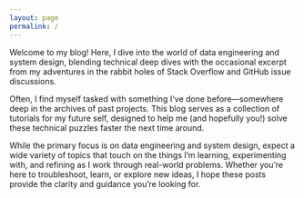 ```yaml
---
layout: page
permalink: /
---
```


Welcome to my blog! Here, I dive into the world of data engineering and system design, blending technical deep dives with the occasional excerpt from my adventures in the rabbit holes of Stack Overflow and GitHub issue discussions.

Often, I find myself tasked with something I've done before—somewhere deep in the archives of past projects. This blog serves as a collection of tutorials for my future self, designed to help me (and hopefully you!) solve these technical puzzles faster the next time around.

While the primary focus is on data engineering and system design, expect a wide variety of topics that touch on the things I’m learning, experimenting with, and refining as I work through real-world problems. Whether you’re here to troubleshoot, learn, or explore new ideas, I hope these posts provide the clarity and guidance you’re looking for.
